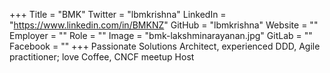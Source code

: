 +++
Title = "BMK"
Twitter = "lbmkrishna"
LinkedIn = "https://www.linkedin.com/in/BMKNZ"
GitHub = "lbmkrishna"
Website = ""
Employer = ""
Role = ""
Image = "bmk-lakshminarayanan.jpg"
GitLab = ""
Facebook = ""
+++
Passionate Solutions Architect, experienced DDD, Agile practitioner; love Coffee, CNCF meetup Host